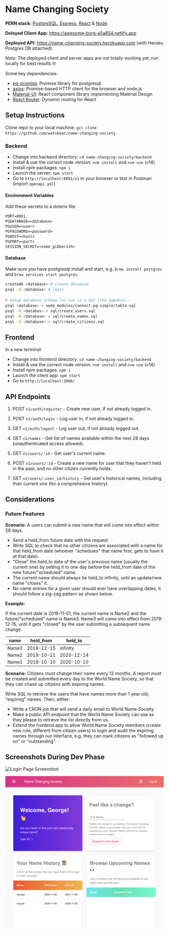 # Name Changing Society

**PERN stack:** [PostgreSQL](https://www.postgresql.org), [Express](https://expressjs.com), [React](https://reactjs.org) & [Node](https://nodejs.org/en/).

**Deloyed Client App:** <https://awesome-borg-a5a854.netlify.app>

**Deployed API:** <https://name-changing-society.herokuapp.com> (with Heroku Postgres DB attached)

*Note:* The deployed client and server apps are not totally working yet, run locally for best results 🤓

Some key dependencies:

- [pg-promise](https://github.com/vitaly-t/pg-promise): Promise library for postgresql
- [axios](https://github.com/axios/axios): Promise-based HTTP client for the browser and node.js
- [Material-UI](https://material-ui.com): React component library implementing Material Design
- [React Router](https://github.com/ReactTraining/react-router#readme): Dynamic routing for React

## Setup Instructions

Clone repo to your local machine: `git clone https://github.com/watsbeat/name-changing-society`

### Backend

- Change into backend directory: `cd name-changing-society/backend`
- Install & use the correct node version: `nvm install` and `nvm use` (v14)
- Install npm packages: `npm i`
- Launch the server: `npm start`
- Go to `http://localhost:8091/v1` in your browser or test in Postman (import `openapi.yml`)

#### Environment Variables

Add these secrets to a dotenv file:

```env
PORT=8091
PGDATABASE=<database>
PGUSER=<user>
PGPASSWORD=<password>
PGHOST=<host>
PGPORT=<port>
SESSION_SECRET=<some_gibberish>
```

#### Database

Make sure you have postgresql install and start, e.g. `brew install postgres` and `brew services start postgres`.

```bash
createdb <database> # create database
psql -d <database> # login

# Setup database schema (or run in a GUI like pgAdmin):
psql <database> < node_modules/connect-pg-simple/table.sql
psql -d <databas> < sql/create_users.sql
psql -d <database> < sql/create_names.sql
psql -d <database> < sql/create_citizens.sql
```

## Frontend

In a new terminal:

- Change into frontend directory: `cd name-changing-society/backend`
- Install & use the correct node version: `nvm install` and `nvm use` (v14)
- Install npm packages: `npm i`
- Launch the client app: `npm start`
- Go to `http://localhost:3000/`

## API Endpoints

1. POST `v1/auth/register` - Create new user, if not already logged in.
2. POST `v1/auth/login` - Log user in, if not already logged in.
3. GET `v1/auth/logout` - Log user out, if not already logged out.

4. GET `v1/names` - Get list of names available within the next 28 days (unauthenticated access allowed).

5. GET `v1/users/:id` - Get user's current name.
6. POST `v1/users/:id` - Create a new name for user that they haven't held in the past, and no other citizen currently holds.
7. GET `v1/users/:user_id/history` - Get user's historical names, including their current one (for a comprehesive history).

## Considerations

### Future Features

**Scenario:** A users can submit a new name that will come into effect within 28 days.

- Send a held_from future date with the request
- Write SQL to check that no other citizens are associated with a name for that held_from date (whoever "schedules" that name first, gets to have it at that date).
- "Close" the held_to date of the user's previous name (usually the current one) by setting it to one day before the held_from date of the new future/"scheduled" name.
- The current name should always be held_to infinity, until an update/new name "closes" it.
- No name entries for a given user should ever have overlapping dates, it should follow a zig-zag pattern as shown below.

**Example:**

If the current date is 2019-11-01, the current name is Name2 and the future/"scheduled" name is Name3. Name3 will come into effect from 2019-12-15, until it gets "closed" by the user submitting a subsequent name change.

name  | held_from  | held_to
------|------------|------------|
Name3 | 2019-12-15 | infinity   | *"open"/current name*
Name2 | 2019-10-11 | 2020-12-14 | *"closed", held for a couple months*
Name1 | 2019-10-10 | 2020-10-10 | *"closed", held for a year*

**Scenario:** Citizens must change their name every 12 months. A report must be created and submitted every day to the World Name Society, so that they can chase up citizens with expiring names.

Write SQL to retrieve the users that have names more than 1 year old, "expiring" names. Then, either:

- Write a CRON job that will send a daily email to World Name Society.
- Make a public API endpoint that the World Name Society can use as they please to retrieve the list directly from us.
- Extend the frontend app to allow World Name Society members (create new role, different from citizen users) to login and audit the expiring names through our interface, e.g. they can mark citizens as "followed up on" or "outstanding".

## Screenshots During Dev Phase

![Login Page Screenshot](assets/login.png#thumbnail)

![Dashboard Tablet Screenshot](assets/dashboard-tablet.png#thumbnail)
